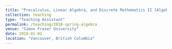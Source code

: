 ```yaml
---
title: "Precalculus, Linear Algebra, and Discrete Mathematics II (Algebra Workshop)"
collection: teaching
type: "Teaching Assistant"
permalink: /teaching/2018-spring-algebra
venue: "Simon Fraser University"
date: 2018-01-01
location: "Vancouver, British Columbia"
---
```

